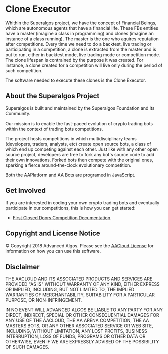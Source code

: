 # Clone Executor

Whithin the Superalgos project, we have the concept of Financial Beings, which are autonomous agents that have a financial life. These FBs entities have a master (imagine a class in programming) and clones (imagine an instance of a class running). The master is the one who aquires reputation after competitions. Every time we need to do a backtest, live trading or participating in a competition, a clone is extracted from the master and is put to run, either in backtest mode, live trading mode or competition mode. The clone lifespan is contrained by the purpose it was created. For instance, a clone created for a competition will live only during the period of such competition.

The software needed to execute these clones is the Clone Executor.

## About the Superalgos Project

Superalgos is built and maintained by the Superalgos Foundation and its Community.

Our mission is to enable the fast-paced evolution of crypto trading bots within the context of trading bots competitions.

The project hosts competitions in which multidisciplinary teams (developers, traders, analysts, etc) create open source bots, a class of which end up competing against each other. Just like with any other open source project, developers are free to fork any bot's source code to add their own innovations. Forked bots then compete with the original ones, sparking a fierce around-the-clock evolutionary competition.

Both the AAPlatform and AA Bots are programed in JavaScript.

## Get Involved

If you are interested in coding your own crypto trading bots and eventually participate in our competitions, this is how you can get started:

* [First Closed Doors Competition Documentation](https://github.com/AAArena/First-Closed-Doors-Competition/blob/master/README.md).
<!---
* [Introduction](https://github.com/AdvancedAlgos/Documentation/wiki)
* [Getting Started Guide](https://github.com/AdvancedAlgos/Documentation/wiki/Overview)
* [Best Practices](https://github.com/AdvancedAlgos/Documentation/wiki/Bot's-README-Files)--->

## Copyright and License Notice

© Copyright 2018 Advanced Algos. Please see the [AACloud License](/LICENSE) for information on how you can use this software.

## Disclaimer

THE AACLOUD AND ITS ASSOCIATED PRODUCTS AND SERVICES ARE PROVIDED "AS IS" WITHOUT WARRANTY OF ANY KIND, EITHER EXPRESS OR IMPLIED, INCLUDING, BUT NOT LIMITED TO, THE IMPLIED WARRANTIES OF MERCHANTABILITY, SUITABILITY FOR A PARTICULAR PURPOSE, OR NON-INFRINGEMENT.

IN NO EVENT WILL ADVANCED ALGOS BE LIABLE TO ANY PARTY FOR ANY DIRECT, INDIRECT, SPECIAL OR OTHER CONSEQUENTIAL DAMAGES FOR ANY USE OF THE AACLOUD, THE AA ARENA COMPETITION, THE AA MASTERS BOTS, OR ANY OTHER ASSOCIATED SERVICE OR WEB SITE, INCLUDING, WITHOUT LIMITATION, ANY LOST PROFITS, BUSINESS INTERRUPTION, LOSS OF FUNDS, PROGRAMS OR OTHER DATA OR OTHERWISE, EVEN IF WE ARE EXPRESSLY ADVISED OF THE POSSIBILITY OF SUCH DAMAGES.
